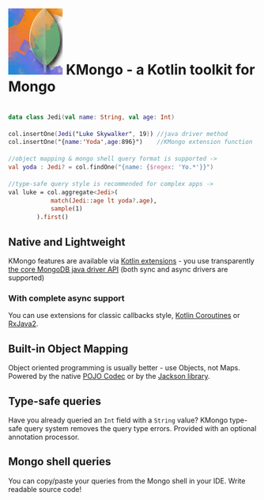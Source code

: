 # ![KMongo logo](assets/images/kmongo.png) **KMongo** - a Kotlin toolkit for Mongo  

```kotlin

data class Jedi(val name: String, val age: Int)

col.insertOne(Jedi("Luke Skywalker", 19)) //java driver method
col.insertOne("{name:'Yoda',age:896}")    //KMongo extension function

//object mapping & mongo shell query format is supported ->
val yoda : Jedi? = col.findOne("{name: {$regex: 'Yo.*'}}")

//type-safe query style is recommended for complex apps ->
val luke = col.aggregate<Jedi>(
            match(Jedi::age lt yoda?.age),
            sample(1)
        ).first()   
```



## Native and Lightweight

KMongo features are available via [Kotlin extensions](https://kotlinlang.org/docs/reference/extensions.html) -
you use transparently [the core MongoDB java driver API](https://docs.mongodb.com/ecosystem/drivers/java/)
(both sync and async drivers are supported)

### With complete async support

You can use extensions for classic callbacks style, [Kotlin Coroutines](https://kotlinlang.org/docs/reference/coroutines.html) or [RxJava2](http://reactivex.io/).

## Built-in Object Mapping

Object oriented programming is usually better - use Objects, not Maps. Powered by the native
[POJO Codec](https://mongodb.github.io/mongo-java-driver/3.5/bson/pojos/) or by the
[Jackson library](https://github.com/FasterXML/jackson).

## Type-safe queries

Have you already queried an ```Int``` field with a ```String``` value? 
KMongo type-safe query system removes the query type errors.
Provided with an optional annotation processor. 

## Mongo shell queries

You can copy/paste your queries from the Mongo shell in your IDE. Write readable source code!